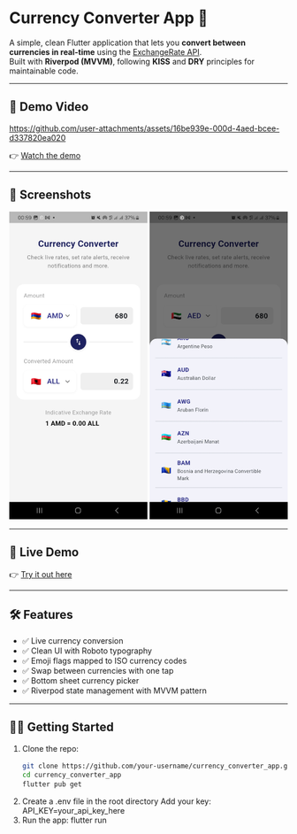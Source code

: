 # Currency Converter App 💱

A simple, clean Flutter application that lets you **convert between currencies in real-time** using the [ExchangeRate API](https://www.exchangerate-api.com/).  
Built with **Riverpod (MVVM)**, following **KISS** and **DRY** principles for maintainable code.

---

## 🎥 Demo Video
https://github.com/user-attachments/assets/16be939e-000d-4aed-bcee-d337820ea020

👉 [Watch the demo](YOUR_VIDEO_LINK_HERE)

---

## 📸 Screenshots
<p align="center">
  <img src="assets/screenshots/coinbase2.jpg" alt="Conversion Example" width="250"/>
  <img src="assets/screenshots/coinbase3.jpg" alt="Conversion Example" width="250"/>
</p>

---




## 🚀 Live Demo
👉 [Try it out here](YOUR_DEPLOYED_LINK_HERE)

---

## 🛠️ Features
- ✅ Live currency conversion
- ✅ Clean UI with Roboto typography
- ✅ Emoji flags mapped to ISO currency codes
- ✅ Swap between currencies with one tap
- ✅ Bottom sheet currency picker
- ✅ Riverpod state management with MVVM pattern

---

## 🧑‍💻 Getting Started

1. Clone the repo:
   ```bash
   git clone https://github.com/your-username/currency_converter_app.git
   cd currency_converter_app
   flutter pub get
2. Create a .env file in the root directory Add your key:
   API_KEY=your_api_key_here
3. Run the app:
    flutter run

